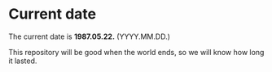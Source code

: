 # Current date

The current date is **1987.05.22.** (YYYY.MM.DD.)

This repository will be good when the world ends, so we will know how long it lasted.